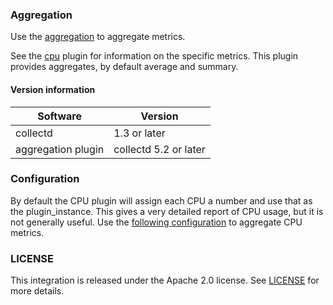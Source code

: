 ### Aggregation

Use the [aggregation](https://collectd.org/wiki/index.php/Plugin:Aggregation) to aggregate metrics.

See the [cpu](https://github.com/signalfx/integrations/tree/master/collectd-cpu) plugin for information on the specific metrics.  This plugin provides aggregates, by default average and summary.

#### Version information

| Software           | Version               |
|--------------------|-----------------------|
| collectd           |  1.3 or later         |
| aggregation plugin | collectd 5.2 or later |


### Configuration
By default the CPU plugin will assign each CPU a number and use that as the plugin_instance. This gives a very detailed report of CPU usage, but it is not generally useful. Use the [following configuration](https://github.com/signalfx/Integrations/blob/master/collectd-aggregation/10-aggregation-cpu.conf) to aggregate CPU metrics.

### LICENSE

This integration is released under the Apache 2.0 license. See [LICENSE](./LICENSE) for more details.
